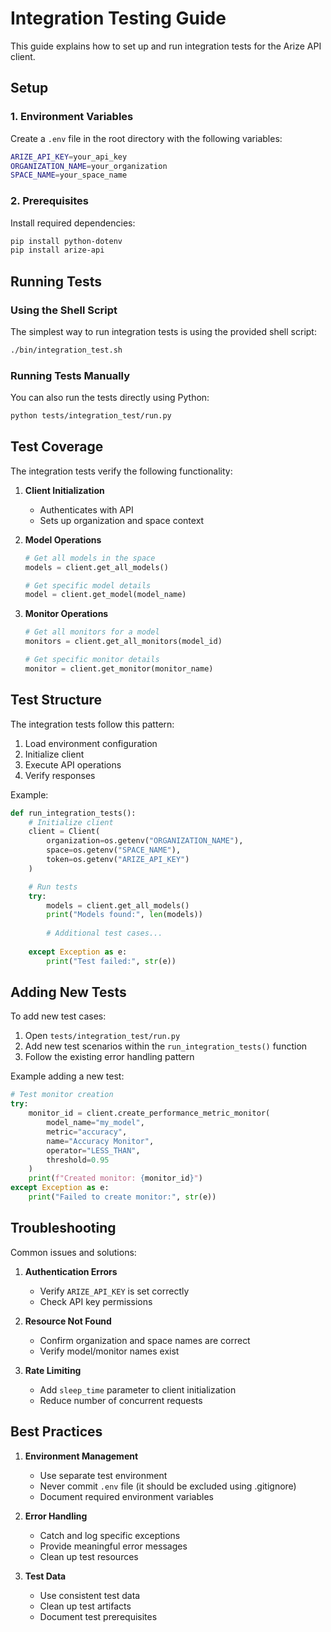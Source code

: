 # Integration Testing Guide

This guide explains how to set up and run integration tests for the Arize API client.

## Setup

### 1. Environment Variables

Create a `.env` file in the root directory with the following variables:

```bash
ARIZE_API_KEY=your_api_key
ORGANIZATION_NAME=your_organization
SPACE_NAME=your_space_name
```

### 2. Prerequisites

Install required dependencies:

```bash
pip install python-dotenv
pip install arize-api
```

## Running Tests

### Using the Shell Script

The simplest way to run integration tests is using the provided shell script:

```bash
./bin/integration_test.sh
```

### Running Tests Manually

You can also run the tests directly using Python:

```bash
python tests/integration_test/run.py
```

## Test Coverage

The integration tests verify the following functionality:

1. **Client Initialization**
   - Authenticates with API
   - Sets up organization and space context

2. **Model Operations**
   ```python
   # Get all models in the space
   models = client.get_all_models()
   
   # Get specific model details
   model = client.get_model(model_name)
   ```

3. **Monitor Operations**
   ```python
   # Get all monitors for a model
   monitors = client.get_all_monitors(model_id)
   
   # Get specific monitor details
   monitor = client.get_monitor(monitor_name)
   ```

## Test Structure

The integration tests follow this pattern:

1. Load environment configuration
2. Initialize client
3. Execute API operations
4. Verify responses

Example:
```python
def run_integration_tests():
    # Initialize client
    client = Client(
        organization=os.getenv("ORGANIZATION_NAME"),
        space=os.getenv("SPACE_NAME"),
        token=os.getenv("ARIZE_API_KEY")
    )

    # Run tests
    try:
        models = client.get_all_models()
        print("Models found:", len(models))
        
        # Additional test cases...
        
    except Exception as e:
        print("Test failed:", str(e))
```

## Adding New Tests

To add new test cases:

1. Open `tests/integration_test/run.py`
2. Add new test scenarios within the `run_integration_tests()` function
3. Follow the existing error handling pattern

Example adding a new test:
```python
# Test monitor creation
try:
    monitor_id = client.create_performance_metric_monitor(
        model_name="my_model",
        metric="accuracy",
        name="Accuracy Monitor",
        operator="LESS_THAN",
        threshold=0.95
    )
    print(f"Created monitor: {monitor_id}")
except Exception as e:
    print("Failed to create monitor:", str(e))
```

## Troubleshooting

Common issues and solutions:

1. **Authentication Errors**
   - Verify `ARIZE_API_KEY` is set correctly
   - Check API key permissions

2. **Resource Not Found**
   - Confirm organization and space names are correct
   - Verify model/monitor names exist

3. **Rate Limiting**
   - Add `sleep_time` parameter to client initialization
   - Reduce number of concurrent requests

## Best Practices

1. **Environment Management**
   - Use separate test environment
   - Never commit `.env` file (it should be excluded using .gitignore)
   - Document required environment variables

2. **Error Handling**
   - Catch and log specific exceptions
   - Provide meaningful error messages
   - Clean up test resources

3. **Test Data**
   - Use consistent test data
   - Clean up test artifacts
   - Document test prerequisites
